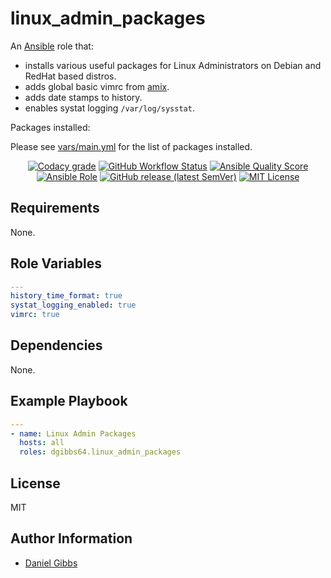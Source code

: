 # linux_admin_packages

An [Ansible](https://www.ansible.com) role that:

- installs various useful packages for Linux Administrators on Debian and RedHat based distros.
- adds global basic vimrc from [amix](https://github.com/amix/vimrc).
- adds date stamps to history.
- enables systat logging `/var/log/sysstat`.

Packages installed:

Please see [vars/main.yml](https://github.com/dgibbs64/ansible-role-linux_admin_packages/blob/main/vars/main.yml) for the list of packages installed.

<p align="center">
<a href="https://app.codacy.com/gh/dgibbs64/ansible-role-linux_admin_packages"><img src="https://img.shields.io/codacy/grade/1a892d499efd4dabb73beffa8d64ed01?logo=codacy&style=flat-square" alt="Codacy grade"></a>
<a href="https://github.com/dgibbs64/ansible-role-linux_admin_packages/actions/workflows/molecule.yml"><img alt="GitHub Workflow Status" src="https://img.shields.io/github/workflow/status/dgibbs64/ansible-role-linux_admin_packages/Ansible%20Molecule?label=molecule&logo=ansible&style=flat-square"></a>
<a href="https://galaxy.ansible.com/dgibbs64/linux_admin_packages"><img alt="Ansible Quality Score" src="https://img.shields.io/ansible/quality/59356?logo=ansible&style=flat-square"></a>
<a href="https://galaxy.ansible.com/dgibbs64/linux_admin_packages"><img alt="Ansible Role" src="https://img.shields.io/ansible/role/d/59356?color=EE0000&logo=ansible&style=flat-square"></a>
<a href="https://galaxy.ansible.com/dgibbs64/linux_admin_packages"><img alt="GitHub release (latest SemVer)" src="https://img.shields.io/github/v/release/dgibbs64/ansible-role-linux_admin_packages?logo=ansible&logoColor=github&style=flat-square"></a>
<a href="/LICENSE.md"><img src="https://img.shields.io/github/license/gameservermanagers/docker-steamcmd?style=flat-square" alt="MIT License"></a>
</p>

## Requirements

None.

## Role Variables

```yaml
---
history_time_format: true
systat_logging_enabled: true
vimrc: true
```

## Dependencies

None.

## Example Playbook

```yaml
---
- name: Linux Admin Packages
  hosts: all
  roles: dgibbs64.linux_admin_packages
```

## License

MIT

## Author Information

- [Daniel Gibbs](https://danielgibbs.co.uk)
